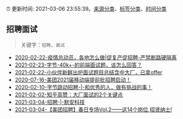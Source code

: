 :alarm_clock: 更新时间: 2021-03-06 23:55:39。[来源分类](../README.md)、[标签分类](../TAGS.md)、[时间分类](../TIMELINE.md)

## 招聘面试


> 关键字：`招聘`、`面试`



- [2020-02-22-疫情总动员，各地怎么做|促复产促招聘-严禁断路硬隔离](http://m.china.caixin.com/m/2020-02-22/101519091.html) 
- [2021-02-23-字节-40k+-的前端面试题，该怎么回答？](https://www.ershicimi.com/p/459a2a12edc67ce862afcecbed56894b) 
- [2021-02-22-小伙伴新鲜出炉面试题目总结含中大厂，已拿offer](https://www.ershicimi.com/p/74b4ffc76e17434a83aee6054d735a64) 
- [2020-07-16-美团2021届移动端提前批招聘启动！](https://www.ershicimi.com/p/82d99851264b0cc69199504192ed1665) 
- [2020-02-10-字节跳动招聘-|-和优秀的人，做有挑战的事！](https://www.ershicimi.com/p/2589ee6a2550c6bf0177ff3ebfa24ff4) 
- [2021-02-02-知乎高赞：大厂面试的2个关键点](https://www.ershicimi.com/p/d4b2bef4ef3445ef06176a2a2a443319) 
- [2021-03-04-招聘-|-默安科技](https://sec.thief.one/article_content?a_id=daba73dda669a193acb09a50ef412d8d) 
- [2021-03-04-【美团招聘】春日专场Vol.2——这14个岗位,招贤纳士!](https://sec.thief.one/article_content?a_id=3c82abf3ab989d9e64e271af01df4ac0) 